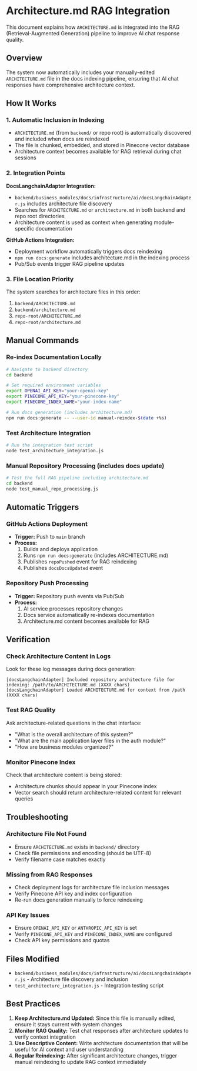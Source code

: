 # Architecture.md RAG Integration

This document explains how `ARCHITECTURE.md` is integrated into the RAG (Retrieval-Augmented Generation) pipeline to improve AI chat response quality.

## Overview

The system now automatically includes your manually-edited `ARCHITECTURE.md` file in the docs indexing pipeline, ensuring that AI chat responses have comprehensive architecture context.

## How It Works

### 1. Automatic Inclusion in Indexing
- `ARCHITECTURE.md` (from `backend/` or repo root) is automatically discovered and included when docs are reindexed
- The file is chunked, embedded, and stored in Pinecone vector database
- Architecture context becomes available for RAG retrieval during chat sessions

### 2. Integration Points

**DocsLangchainAdapter Integration:**
- `backend/business_modules/docs/infrastructure/ai/docsLangchainAdapter.js` includes architecture file discovery
- Searches for `ARCHITECTURE.md` or `architecture.md` in both backend and repo root directories
- Architecture content is used as context when generating module-specific documentation

**GitHub Actions Integration:**
- Deployment workflow automatically triggers docs reindexing
- `npm run docs:generate` includes architecture.md in the indexing process
- Pub/Sub events trigger RAG pipeline updates

### 3. File Location Priority
The system searches for architecture files in this order:
1. `backend/ARCHITECTURE.md`
2. `backend/architecture.md` 
3. `repo-root/ARCHITECTURE.md`
4. `repo-root/architecture.md`

## Manual Commands

### Re-index Documentation Locally
```bash
# Navigate to backend directory
cd backend

# Set required environment variables
export OPENAI_API_KEY="your-openai-key"
export PINECONE_API_KEY="your-pinecone-key"
export PINECONE_INDEX_NAME="your-index-name"

# Run docs generation (includes architecture.md)
npm run docs:generate -- --user-id manual-reindex-$(date +%s)
```

### Test Architecture Integration
```bash
# Run the integration test script
node test_architecture_integration.js
```

### Manual Repository Processing (includes docs update)
```bash
# Test the full RAG pipeline including architecture.md
cd backend
node test_manual_repo_processing.js
```

## Automatic Triggers

### GitHub Actions Deployment
- **Trigger:** Push to `main` branch
- **Process:** 
  1. Builds and deploys application
  2. Runs `npm run docs:generate` (includes ARCHITECTURE.md)
  3. Publishes `repoPushed` event for RAG reindexing
  4. Publishes `docsDocsUpdated` event

### Repository Push Processing
- **Trigger:** Repository push events via Pub/Sub
- **Process:**
  1. AI service processes repository changes
  2. Docs service automatically re-indexes documentation
  3. Architecture.md content becomes available for RAG

## Verification

### Check Architecture Content in Logs
Look for these log messages during docs generation:
```
[docsLangchainAdapter] Included repository architecture file for indexing: /path/to/ARCHITECTURE.md (XXXX chars)
[docsLangchainAdapter] Loaded ARCHITECTURE.md for context from /path (XXXX chars)
```

### Test RAG Quality
Ask architecture-related questions in the chat interface:
- "What is the overall architecture of this system?"
- "What are the main application layer files in the auth module?"
- "How are business modules organized?"

### Monitor Pinecone Index
Check that architecture content is being stored:
- Architecture chunks should appear in your Pinecone index
- Vector search should return architecture-related content for relevant queries

## Troubleshooting

### Architecture File Not Found
- Ensure `ARCHITECTURE.md` exists in `backend/` directory
- Check file permissions and encoding (should be UTF-8)
- Verify filename case matches exactly

### Missing from RAG Responses  
- Check deployment logs for architecture file inclusion messages
- Verify Pinecone API key and index configuration
- Re-run docs generation manually to force reindexing

### API Key Issues
- Ensure `OPENAI_API_KEY` or `ANTHROPIC_API_KEY` is set
- Verify `PINECONE_API_KEY` and `PINECONE_INDEX_NAME` are configured
- Check API key permissions and quotas

## Files Modified

- `backend/business_modules/docs/infrastructure/ai/docsLangchainAdapter.js` - Architecture file discovery and inclusion
- `test_architecture_integration.js` - Integration testing script

## Best Practices

1. **Keep Architecture.md Updated:** Since this file is manually edited, ensure it stays current with system changes
2. **Monitor RAG Quality:** Test chat responses after architecture updates to verify context integration
3. **Use Descriptive Content:** Write architecture documentation that will be useful for AI context and user understanding
4. **Regular Reindexing:** After significant architecture changes, trigger manual reindexing to update RAG context immediately